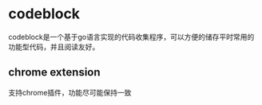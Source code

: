 # codeblock

codeblock是一个基于go语言实现的代码收集程序，可以方便的储存平时常用的功能型代码，并且阅读友好。

## chrome extension
支持chrome插件，功能尽可能保持一致